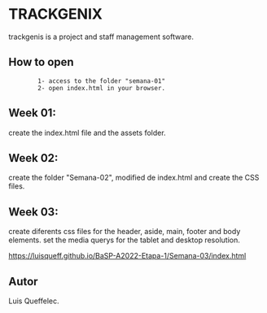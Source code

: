 # TRACKGENIX
trackgenis is a project and staff management software.
## How to open
```
        1- access to the folder "semana-01"
        2- open index.html in your browser.
```
## Week 01:
create the index.html file and the assets folder.
## Week 02:
create the folder "Semana-02", modified de index.html and create the CSS files.
## Week 03:
create diferents css files for the header, aside, main, footer and body elements.
set the media querys for the tablet and desktop resolution.

https://luisqueff.github.io/BaSP-A2022-Etapa-1/Semana-03/index.html
## Autor
Luis Queffelec.